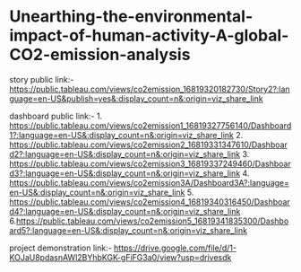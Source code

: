 # Unearthing-the-environmental-impact-of-human-activity-A-global-CO2-emission-analysis


story public link:-  https://public.tableau.com/views/co2emission_16819320182730/Story2?:language=en-US&publish=yes&:display_count=n&:origin=viz_share_link



dashboard public link:-   1.  https://public.tableau.com/views/co2emission1_16819327756140/Dashboard1?:language=en-US&:display_count=n&:origin=viz_share_link
                          2.  https://public.tableau.com/views/co2emission2_16819331347610/Dashboard2?:language=en-US&:display_count=n&:origin=viz_share_link
                          3.  https://public.tableau.com/views/co2emission3_16819337249460/Dashboard3?:language=en-US&:display_count=n&:origin=viz_share_link
                          4.  https://public.tableau.com/views/co2emission3A/Dashboard3A?:language=en-US&:display_count=n&:origin=viz_share_link
                          5.  https://public.tableau.com/views/co2emission4_16819340316450/Dashboard4?:language=en-US&:display_count=n&:origin=viz_share_link
                          6.https://public.tableau.com/views/co2emission5_16819341835300/Dashboard5?:language=en-US&:display_count=n&:origin=viz_share_link
                          
                          
                          
project demonstration link:-   https://drive.google.com/file/d/1-KOJaU8pdasnAWl2BYhbKGK-gFiFG3a0/view?usp=drivesdk                         
